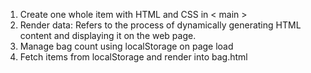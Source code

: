 1. Create one whole item with HTML and CSS in < main >
2. Render data: Refers to the process of dynamically generating HTML content and displaying it on the web page.
3. Manage bag count using localStorage on page load
4. Fetch items from localStorage and render into bag.html
